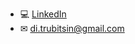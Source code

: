 * 💻 [LinkedIn](https://www.linkedin.com/in/dmitry-trubitsin/?trk=opento_sprofile_topcard)
* ✉ [di.trubitsin@gmail.com](mailto:di.trubitsin@gmail.com) 

